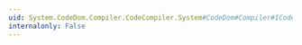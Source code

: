 ```yaml
---
uid: System.CodeDom.Compiler.CodeCompiler.System#CodeDom#Compiler#ICodeCompiler#CompileAssemblyFromSource(System.CodeDom.Compiler.CompilerParameters,System.String)
internalonly: False
---
```

